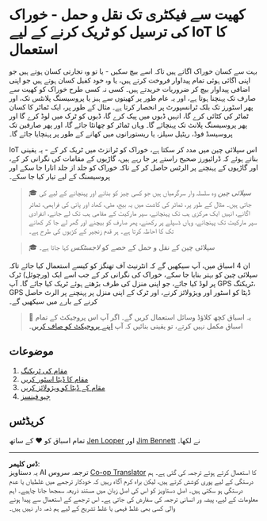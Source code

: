 <!--
CO_OP_TRANSLATOR_METADATA:
{
  "original_hash": "e978534a245b000725ed2a048f943213",
  "translation_date": "2025-08-27T00:34:39+00:00",
  "source_file": "3-transport/README.md",
  "language_code": "ur"
}
-->
# کھیت سے فیکٹری تک نقل و حمل - خوراک کی ترسیل کو ٹریک کرنے کے لیے IoT کا استعمال

بہت سے کسان خوراک اگاتے ہیں تاکہ اسے بیچ سکیں - یا تو وہ تجارتی کسان ہوتے ہیں جو اپنی اگائی ہوئی تمام پیداوار فروخت کرتے ہیں، یا وہ خود کفیل کسان ہوتے ہیں جو اپنی اضافی پیداوار بیچ کر ضروریات خریدتے ہیں۔ کسی نہ کسی طرح خوراک کو کھیت سے صارف تک پہنچنا ہوتا ہے، اور یہ عام طور پر کھیتوں سے ہبز یا پروسیسنگ پلانٹس تک، اور پھر اسٹورز تک بلک ٹرانسپورٹ پر انحصار کرتا ہے۔ مثال کے طور پر، ایک ٹماٹر کا کسان ٹماٹر کی کٹائی کرے گا، انہیں ڈبوں میں پیک کرے گا، ڈبوں کو ٹرک میں لوڈ کرے گا اور پھر پروسیسنگ پلانٹ تک پہنچائے گا۔ وہاں ٹماٹر کو چھانٹا جائے گا، اور پھر صارفین تک پروسیسڈ فوڈ، ریٹیل سیلز، یا ریستورانوں میں کھانے کے طور پر پہنچایا جائے گا۔

IoT اس سپلائی چین میں مدد کر سکتا ہے، خوراک کو ٹرانزٹ میں ٹریک کر کے - یہ یقینی بناتے ہوئے کہ ڈرائیورز صحیح راستے پر جا رہے ہیں، گاڑیوں کے مقامات کی نگرانی کر کے، اور گاڑیوں کے پہنچنے پر الرٹس حاصل کر کے تاکہ خوراک کو جلد از جلد اتارا جا سکے اور پروسیسنگ کے لیے تیار کیا جا سکے۔

> 🎓 *سپلائی چین* وہ سلسلہ وار سرگرمیاں ہیں جو کسی چیز کو بنانے اور پہنچانے کے لیے کی جاتی ہیں۔ مثال کے طور پر، ٹماٹر کی کاشت میں یہ بیج، مٹی، کھاد اور پانی کی فراہمی، ٹماٹر اگانے، انہیں ایک مرکزی ہب تک پہنچانے، سپر مارکیٹ کے مقامی ہب تک لے جانے، انفرادی سپر مارکیٹ تک پہنچانے، وہاں ڈسپلے پر رکھنے، پھر صارف کو بیچنے اور گھر لے جا کر کھانے تک کا احاطہ کرتا ہے۔ ہر قدم زنجیر کے کڑیوں کی طرح ہے۔

> 🎓 سپلائی چین کے نقل و حمل کے حصے کو *لاجسٹکس* کہا جاتا ہے۔

ان 4 اسباق میں، آپ سیکھیں گے کہ انٹرنیٹ آف تھنگز کو کیسے استعمال کیا جائے تاکہ سپلائی چین کو بہتر بنایا جا سکے، خوراک کی نگرانی کر کے جب اسے ایک (ورچوئل) ٹرک پر لوڈ کیا جائے، جو اپنی منزل کی طرف بڑھتے ہوئے ٹریک کیا جائے گا۔ آپ GPS ٹریکنگ، GPS ڈیٹا کو اسٹور اور ویژولائز کرنے، اور ٹرک کے اپنی منزل پر پہنچنے پر الرٹ حاصل کرنے کے بارے میں سیکھیں گے۔

> 💁 یہ اسباق کچھ کلاؤڈ وسائل استعمال کریں گے۔ اگر آپ اس پروجیکٹ کے تمام اسباق مکمل نہیں کرتے، تو یقینی بنائیں کہ آپ [اپنے پروجیکٹ کو صاف کریں](../clean-up.md)۔

## موضوعات

1. [مقام کی ٹریکنگ](lessons/1-location-tracking/README.md)  
1. [مقام کا ڈیٹا اسٹور کریں](lessons/2-store-location-data/README.md)  
1. [مقام کے ڈیٹا کو ویژولائز کریں](lessons/3-visualize-location-data/README.md)  
1. [جیو فینسز](lessons/4-geofences/README.md)  

## کریڈٹس

تمام اسباق کو ♥️ کے ساتھ [Jen Looper](https://github.com/jlooper) اور [Jim Bennett](https://GitHub.com/JimBobBennett) نے لکھا۔

---

**ڈس کلیمر**:  
یہ دستاویز AI ترجمہ سروس [Co-op Translator](https://github.com/Azure/co-op-translator) کا استعمال کرتے ہوئے ترجمہ کی گئی ہے۔ ہم درستگی کے لیے پوری کوشش کرتے ہیں، لیکن براہ کرم آگاہ رہیں کہ خودکار ترجمے میں غلطیاں یا عدم درستگی ہو سکتی ہیں۔ اصل دستاویز کو اس کی اصل زبان میں مستند ذریعہ سمجھا جانا چاہیے۔ اہم معلومات کے لیے، پیشہ ور انسانی ترجمہ کی سفارش کی جاتی ہے۔ اس ترجمے کے استعمال سے پیدا ہونے والی کسی بھی غلط فہمی یا غلط تشریح کے لیے ہم ذمہ دار نہیں ہیں۔